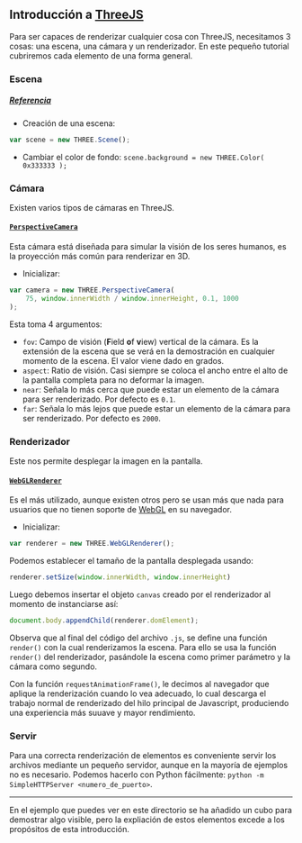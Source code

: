 ## Introducción a [ThreeJS](https://threejs.org/)

Para ser capaces de renderizar cualquier cosa con ThreeJS, necesitamos 3 cosas: una escena, una cámara y un renderizador. En este pequeño tutorial cubriremos cada elemento de una forma general.

### Escena
##### [Referencia](https://threejs.org/docs/index.html#api/scenes/Scene)
- Creación de una escena:
```javascript
var scene = new THREE.Scene();
```

- Cambiar el color de fondo: `scene.background = new THREE.Color( 0x333333 );` 

### Cámara
Existen varios tipos de cámaras en ThreeJS.

#### [`PerspectiveCamera`](https://threejs.org/docs/index.html#api/cameras/PerspectiveCamera)
Esta cámara está diseñada para simular la visión de los seres humanos, es la proyección más común para renderizar en 3D.

- Inicializar:
```javascript
var camera = new THREE.PerspectiveCamera(
    75, window.innerWidth / window.innerHeight, 0.1, 1000
);
```

Esta toma 4 argumentos:
- `fov`: Campo de visión (**F**ield **o**f **v**iew) vertical de la cámara. Es la extensión de la escena que se verá en la demostración en cualquier momento de la escena. El valor viene dado en grados.
- `aspect`: Ratio de visión. Casi siempre se coloca el ancho entre el alto de la pantalla completa para no deformar la imagen.
- `near`: Señala lo más cerca que puede estar un elemento de la cámara para ser renderizado. Por defecto es `0.1`.
- `far`: Señala lo más lejos que puede estar un elemento de la cámara para ser renderizado. Por defecto es `2000`.

### Renderizador
Este nos permite desplegar la imagen en la pantalla.

#### [`WebGLRenderer`](https://threejs.org/docs/#api/renderers/WebGLRenderer)
Es el más utilizado, aunque existen otros pero se usan más que nada para usuarios que no tienen soporte de [WebGL](https://es.wikipedia.org/wiki/WebGL) en su navegador.

- Inicializar:
```javascript
var renderer = new THREE.WebGLRenderer();
```

Podemos establecer el tamaño de la pantalla desplegada usando:
```javascript
renderer.setSize(window.innerWidth, window.innerHeight)
```

Luego debemos insertar el objeto `canvas` creado por el renderizador al momento de instanciarse así:
```javascript
document.body.appendChild(renderer.domElement);
```

Observa que al final del código del archivo `.js`, se define una función `render()` con la cual renderizamos la escena. Para ello se usa la función `render()` del renderizador, pasándole la escena como primer parámetro y la cámara como segundo.

Con la función `requestAnimationFrame()`, le decimos al navegador que aplique la renderización cuando lo vea adecuado, lo cual descarga el trabajo normal de renderizado del hilo principal de Javascript, produciendo una experiencia más suuave y mayor rendimiento.

### Servir
Para una correcta renderización de elementos es conveniente servir los archivos mediante un pequeño servidor, aunque en la mayoría de ejemplos no es necesario. Podemos hacerlo con Python fácilmente:
`python -m SimpleHTTPServer <numero_de_puerto>`.

____________________________

En el ejemplo que puedes ver en este directorio se ha añadido un cubo para demostrar algo visible, pero la expliación de estos elementos excede a los propósitos de esta introducción.

